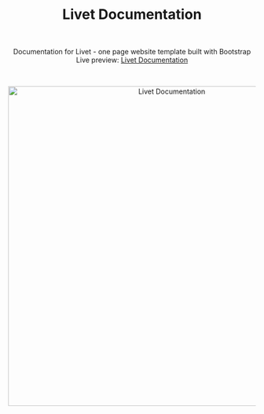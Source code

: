 <h1 align="center">Livet Documentation</h1><br>
<p align="center">Documentation for Livet - one page website template built with Bootstrap<br>
Live preview: <a href="https://themalni.github.io/livet-documentation/">Livet Documentation</a></p><br>

<p align="center">
<img src="https://cloud.githubusercontent.com/assets/12295765/22391248/803ca6ca-e4f0-11e6-89db-275054d91878.jpg" width="650" alt="Livet Documentation">
</p>



